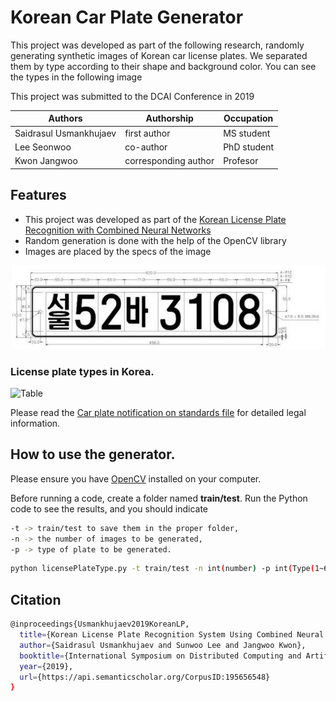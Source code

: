 # Korean Car Plate Generator

This project was developed as part of the following research, randomly generating synthetic images of Korean car license plates.
We separated them by type according to their shape and background color.
You can see the types in the following image

This project was submitted to the DCAI Conference in 2019

| Authors   | Authorship  |  Occupation  |
|-----------|-------------|-------------|
| Saidrasul Usmankhujaev  | first author | MS student |
| Lee Seonwoo | co-author  | PhD student |
| Kwon Jangwoo | corresponding author  | Profesor   |


## Features
- This project was developed as part of the [Korean License Plate Recognition with Combined Neural Networks](https://www.semanticscholar.org/paper/Korean-License-Plate-Recognition-System-Using-Usmankhujaev-Lee/6e246630e4d6000c8cefcb57110916522db57aea)
- Random generation is done with the help of the OpenCV library
- Images are placed by the specs of the image

![Specs](/image/Character-position-on-a-license-plate.png)
  
### License plate types in Korea.
![Table](/table.jpg)

Please read the [Car plate notification on standards file](https://github.com/Usmankhujaev/KoreanCarPlateGenerator/blob/master/Notification%20on%20standards%20such%20as%20registration%20plates%20for%20Cars.pdf) for detailed legal information.

## How to use the generator.
Please ensure you have [OpenCV](https://opencv.org/) installed on your computer.

Before running a code, create a folder named **train/test**. Run the Python code to see the results, and you should indicate 
```bash
-t -> train/test to save them in the proper folder,
-n -> the number of images to be generated,
-p -> type of plate to be generated.  
```
```bash
python licensePlateType.py -t train/test -n int(number) -p int(Type(1~6))
```


## Citation

```bash
@inproceedings{Usmankhujaev2019KoreanLP,
  title={Korean License Plate Recognition System Using Combined Neural Networks},
  author={Saidrasul Usmankhujaev and Sunwoo Lee and Jangwoo Kwon},
  booktitle={International Symposium on Distributed Computing and Artificial Intelligence},
  year={2019},
  url={https://api.semanticscholar.org/CorpusID:195656548}
}
